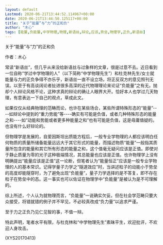 ```yaml
---
layout: default
Lastmod: 2020-06-21T13:44:52.114967+00:00
date: 2020-06-21T13:44:50.125117+00:00
title: "关于“能量”与“力”的正和负"
author: "木心"
tags: [能量,负能量,中学物理,物理,新语丝,辩论,应该,势垒,物理学,正负,新语丝]
---
```


关于“能量”与“力”的正和负

作者：木心

常读“新语丝”，但几乎从来没给新语丝与过象样的文章，很是过意不去。近日看到一位自称“学过中学物理的人”（以下简称“中学物理先生”）和杜克林先生/女士就能量与力的正负争得不亦乐乎，新语丝一直不设立场，将正反双方的意见照刊无误。以至于有高谈阔论者扯进很多高深的近代物理理论来论证“负能量”之有无。抛却个人辩论风格不论，这种求真的辩论的确让人眼界大开。恰好本人也学过几天物理，有意表达一下自己的观点，草成此文。

如果仅仅从经典物理的范畴而论，也许在某些场合，某些所谓特殊形态的“能量”----如辩论中提到的“重力势能”等----确实有可能是负值，或者几种特殊形态的能量之和----如“动能和势能或者更多种能量之和”也有可能是负值，这是毋庸值疑的。也没有什么好辩论的。

但物理学是发展的，自爱因斯坦出质能方程后，一般专业学物理的人都应该明白任何物质的质量所储备能量远远大于其它形式的能量，而描述物质“能量”一般指其质量所包含的能量和其它所有形态的能量之和，这个值毫无疑问应该是正值。即使对于静止质量为零的光子这种极端情况，其总能量也应该是正值。也许物理学上没有明确提出“能量应该是正值”这一论断，但笔者认为“能量恒正”应该是一般专业学物理的人的基本常识。记得学量子力学之“隧道效应”时，当讲述粒子的动能小于势垒的高度却能隧穿时，为了避免出现“负能量”，量子力学选择的是不答复，即不存在粒子在势垒中的态。这一事实也可以佐证在物理学中“负能量”是被认为是不可理解的。

综上所述，个人认为就物理而言，“负能量”一说确实欠妥。但在社会学范畴只要大众接受，将错就错的例子并不罕见，不必较真改成“负力量”以追求严谨。

至于力之正负乃见仁见智的事，不值一辩。

特此声明，笔者水平有限，与杜克林和“中学物理先生”素昧平生，欢迎批评，不欢迎人身攻击。

(XYS20170413)

